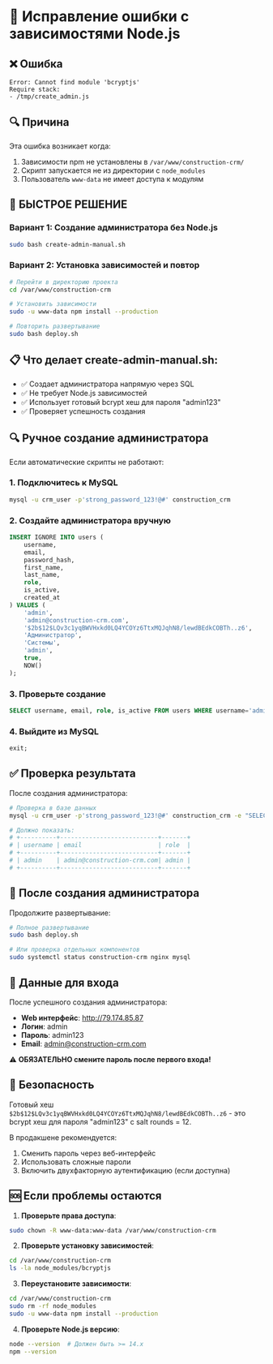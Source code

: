 # 🔧 Исправление ошибки с зависимостями Node.js

## ❌ Ошибка
```
Error: Cannot find module 'bcryptjs'
Require stack:
- /tmp/create_admin.js
```

## 🔍 Причина
Эта ошибка возникает когда:
1. Зависимости npm не установлены в `/var/www/construction-crm/`
2. Скрипт запускается не из директории с `node_modules`
3. Пользователь `www-data` не имеет доступа к модулям

## 🚀 БЫСТРОЕ РЕШЕНИЕ

### Вариант 1: Создание администратора без Node.js
```bash
sudo bash create-admin-manual.sh
```

### Вариант 2: Установка зависимостей и повтор
```bash
# Перейти в директорию проекта
cd /var/www/construction-crm

# Установить зависимости
sudo -u www-data npm install --production

# Повторить развертывание
sudo bash deploy.sh
```

## 📋 Что делает create-admin-manual.sh:

- ✅ Создает администратора напрямую через SQL
- ✅ Не требует Node.js зависимостей
- ✅ Использует готовый bcrypt хеш для пароля "admin123"
- ✅ Проверяет успешность создания

## 🔍 Ручное создание администратора

Если автоматические скрипты не работают:

### 1. Подключитесь к MySQL
```bash
mysql -u crm_user -p'strong_password_123!@#' construction_crm
```

### 2. Создайте администратора вручную
```sql
INSERT IGNORE INTO users (
    username, 
    email, 
    password_hash, 
    first_name, 
    last_name, 
    role, 
    is_active,
    created_at
) VALUES (
    'admin',
    'admin@construction-crm.com',
    '$2b$12$LQv3c1yqBWVHxkd0LQ4YCOYz6TtxMQJqhN8/lewdBEdkCOBTh..z6',
    'Администратор',
    'Системы',
    'admin',
    true,
    NOW()
);
```

### 3. Проверьте создание
```sql
SELECT username, email, role, is_active FROM users WHERE username='admin';
```

### 4. Выйдите из MySQL
```sql
exit;
```

## ✅ Проверка результата

После создания администратора:

```bash
# Проверка в базе данных
mysql -u crm_user -p'strong_password_123!@#' construction_crm -e "SELECT username, email, role FROM users WHERE username='admin';"

# Должно показать:
# +----------+---------------------------+-------+
# | username | email                     | role  |
# +----------+---------------------------+-------+
# | admin    | admin@construction-crm.com| admin |
# +----------+---------------------------+-------+
```

## 🔄 После создания администратора

Продолжите развертывание:

```bash
# Полное развертывание
sudo bash deploy.sh

# Или проверка отдельных компонентов
sudo systemctl status construction-crm nginx mysql
```

## 🎯 Данные для входа

После успешного создания администратора:
- **Web интерфейс**: http://79.174.85.87
- **Логин**: admin
- **Пароль**: admin123
- **Email**: admin@construction-crm.com

⚠️ **ОБЯЗАТЕЛЬНО смените пароль после первого входа!**

## 🔐 Безопасность

Готовый хеш `$2b$12$LQv3c1yqBWVHxkd0LQ4YCOYz6TtxMQJqhN8/lewdBEdkCOBTh..z6` - это bcrypt хеш для пароля "admin123" с salt rounds = 12.

В продакшене рекомендуется:
1. Сменить пароль через веб-интерфейс
2. Использовать сложные пароли
3. Включить двухфакторную аутентификацию (если доступна)

## 🆘 Если проблемы остаются

1. **Проверьте права доступа**:
```bash
sudo chown -R www-data:www-data /var/www/construction-crm
```

2. **Проверьте установку зависимостей**:
```bash
cd /var/www/construction-crm
ls -la node_modules/bcryptjs
```

3. **Переустановите зависимости**:
```bash
cd /var/www/construction-crm
sudo rm -rf node_modules
sudo -u www-data npm install --production
```

4. **Проверьте Node.js версию**:
```bash
node --version  # Должен быть >= 14.x
npm --version
```